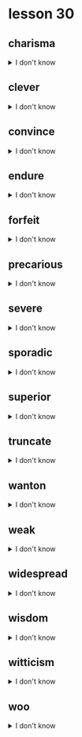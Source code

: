 # lesson 30

## charisma
<details>
<summary>I don't know</summary>

+ adj. &nbsp; &nbsp; charismatic

+ n. &nbsp; &nbsp; a special quality that endears other people to the person who has this quality

+ syn. &nbsp; &nbsp; appeal

</details>

## clever
<details>
<summary>I don't know</summary>

+ adv. &nbsp; &nbsp; cleverly

+ n. &nbsp; &nbsp; cleverness

+ adj. &nbsp; &nbsp; intelligent; resourceful

+ syn. &nbsp; &nbsp; astute

</details>

## convince
<details>
<summary>I don't know</summary>

+ adv. &nbsp; &nbsp; convincingly

+ adj. &nbsp; &nbsp; convincing

+ v. &nbsp; &nbsp; to make someone see things your way

+ syn. &nbsp; &nbsp; persuade

</details>

## endure
<details>
<summary>I don't know</summary>

+ adj. &nbsp; &nbsp; enduring

+ n. &nbsp; &nbsp; endurance

+ v. &nbsp; &nbsp; to last; suffer pain

+ syn. &nbsp; &nbsp; persevere

</details>

## forfeit
<details>
<summary>I don't know</summary>

+ n. &nbsp; &nbsp; forfeit

+ v. &nbsp; &nbsp; to give up; have something taken away, usually by rule or regulation

+ syn. &nbsp; &nbsp; relinquish

</details>

## precarious
<details>
<summary>I don't know</summary>

+ adv. &nbsp; &nbsp; precariously

+ adj. &nbsp; &nbsp; not safe, firm, or steady

+ syn. &nbsp; &nbsp; hazardous

</details>

## severe
<details>
<summary>I don't know</summary>

+ adj. &nbsp; &nbsp; extreme; harmful

+ adv. &nbsp; &nbsp; severely

+ n. &nbsp; &nbsp; severity

+ syn. &nbsp; &nbsp; intense

</details>

## sporadic
<details>
<summary>I don't know</summary>

+ adv. &nbsp; &nbsp; sporadically

+ adj. &nbsp; &nbsp; not consistent; irregular

+ syn. &nbsp; &nbsp; erratic

</details>

## superior
<details>
<summary>I don't know</summary>

+ n. &nbsp; &nbsp; superiority

+ adj. &nbsp; &nbsp; excellent quality; above all the rest

+ syn. &nbsp; &nbsp; exceptional

</details>

## truncate
<details>
<summary>I don't know</summary>

+ adj. &nbsp; &nbsp; truncated

+ v. &nbsp; &nbsp; to shorten; to end something suddenly

+ syn. &nbsp; &nbsp; cut

</details>

## wanton
<details>
<summary>I don't know</summary>

+ adv. &nbsp; &nbsp; wantonly

+ adj. &nbsp; &nbsp; done without thought or consideration; grossly negligent

+ syn. &nbsp; &nbsp; senseless

</details>

## weak
<details>
<summary>I don't know</summary>

+ adv. &nbsp; &nbsp; weakly

+ v. &nbsp; &nbsp; weaken

+ n. &nbsp; &nbsp; weakness

+ adj. &nbsp; &nbsp; not strong; incapable

+ syn. &nbsp; &nbsp; ineffective

</details>

## widespread
<details>
<summary>I don't know</summary>

+ adj. &nbsp; &nbsp; found everywhere

+ syn. &nbsp; &nbsp; extensive

</details>

## wisdom
<details>
<summary>I don't know</summary>

+ adv. &nbsp; &nbsp; wisely

+ adj. &nbsp; &nbsp; wise

+ n. &nbsp; &nbsp; knowledge and understanding

+ syn. &nbsp; &nbsp; insight

</details>

## witticism
<details>
<summary>I don't know</summary>

+ adv. &nbsp; &nbsp; wittily

+ adj. &nbsp; &nbsp; witty

+ n. &nbsp; &nbsp; a joke; a funny story

+ syn. &nbsp; &nbsp; humor

</details>

## woo
<details>
<summary>I don't know</summary>

+ v. &nbsp; &nbsp; to make efforts to attain or gain something

+ syn. &nbsp; &nbsp; attract

</details>
